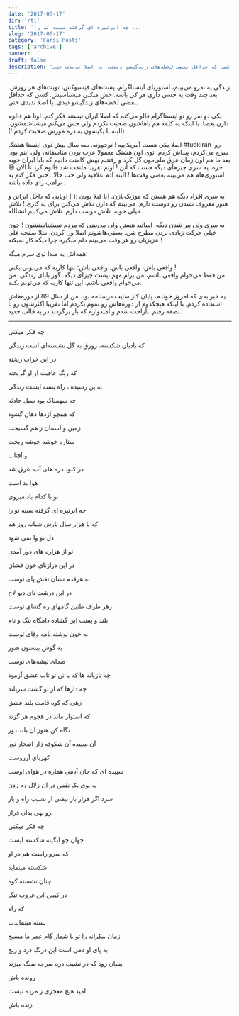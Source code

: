 ```yaml
---
date: '2017-06-17'
dir: 'rtl'
title: 'چه ابرتیره ای گرفته سینه تو را ...'
slug: '2017-06-17'
category: 'Farsi Posts'
tags: ['archive']
banner: ''
draft: false
description: 'زندگی یه نفرو می‌بینم، استوریای اینستاگرام، پست‌های فیسبوکش، تویت‌های هر روزش. بعد چند وقت یه حسی داری هر کی باشه. حش میکنی میشناسیش. کسی که حداقل بعضی لحظه‌های زندگیشو دیدی. یا اصلا ندیدی حتی.'
---
```


زندگی یه نفرو می‌بینم، استوریای اینستاگرام، پست‌های فیسبوکش، تویت‌های هر روزش. بعد چند وقت یه حسی داری هر کی باشه. حش میکنی میشناسیش. کسی که حداقل بعضی لحظه‌های زندگیشو دیدی. یا اصلا ندیدی حتی.

یکی دو نفر رو تو اینستاگرام فالو می‌کنم که اصلا ایران نیستند فکر کنم. اونا هم فالوم دارن بعضا. با اینکه یه کلمه هم باهاشون صحبت نکردم ولی حس می‌کنم میشناشمشون. (البته با یکیشون یه ذره مورس صحبت کردم !)

اصلا یکی هست آمریکاییه ! نوجوونه. سه سال پیش توی اینستا هشتگ #fuckiran  رو سرچ می‌کردم، پیداش کردم. توی اون هشتگ معمولا عرب بودن متاسفانه، ولی اینم بود. بعد ما هم اون زمان عرق ملی‌مون گل کرد و رفتتیم بهش کامنت دادیم که بابا ایران خوبه خره، یه سری چیزهای دیگه هست که انن ! اونم تقریبا ملتفت شد فالوم کرد تا الان 😄 استوری‌هام هم می‌بینه بعضی وقت‌ها ! البته آدم علافیه ولی خب حالا . حتی فکر کنم به ترامپ رای داده باشه .

یه سری افراد دیگه هم هستن که موزیک‌بازن. [یا قبلا بودن :( ] اونایی که داخل ایرانن و هنوز معروف نشدن رو دوست دارم. می‌بینم که دارن تلاش می‌کنن برای یه کاری ! تلاش خیلی خوبه. تلاش دوست دارم. تلاش می‌کنیم انشالله.

یه سری ولی پیر شدن دیگه، اساتید هستن ولی می‌بینی که مردم نمیشناسنشون ! چون خیلی حرکت زیادی نزدن مطرح شن. بعضی‌هاشونم اصلا ول کردن. مثلا صفحه علی عزیزیان رو هر وقت می‌بینم دلم میگیره چرا دیگه کار نمیکنه !

همه‌اش یه صدا توی سرم میگه:

واقعی باش، واقعی باش، واقعی باش؛ تنها کاریه که می‌تونی بکنی !\
من فقط می‌خوام واقعی باشم، من برام مهم نیست چیزای دیگه. گور بابای زندگی. من می‌خوام واقعی باشم. این تنها کاریه که می‌تونم بکنم.

یه خبر بدی که امروز خوندم، پایان کار سایت درسنامه بود. من از سال 89 از دوره‌هاش استفاده کردم. با اینکه هیچکدوم از دوره‌هاش رو تموم نکردم اما تقریبا اکثرشون رو تا نصفه رفتم. ناراحت شدم و امیدوارم که باز برگردند در یه قالب جدید.

---

چه فکر میکنی

که بادبان شکسته، زورق به گل نشسته‌ای است زندگی

در این خراب ریخته

که رنگ عافیت از او گریخته

به بن رسیده ، راه بسته ایست زندگی

چه سهمناک بود سیل حادثه

که همچو اژدها دهان گشود

زمین و آسمان ز هم گسیخت

ستاره خوشه خوشه ریخت

و آفتاب

در کبود دره ‌های آب  غرق شد

هوا بد است

تو با کدام باد میروی

چه ابرتیره ای گرفته سینه تو را

که با هزار سال بارش شبانه روز هم

دل تو وا نمی شود

تو از هزاره های دور آمدی

در این درازنای خون فشان

به هرقدم نشان نقش پای توست

در این درشت نای دیو لاخ

زهر طرف طنین گامهای ره گشای توست

بلند و پست این گشاده دامگاه ننگ و نام

به خون نوشته نامه وفای توست

به گوش بیستون هنوز

صدای تیشه‌های توست

چه تازیانه ها که با تن تو تاب عشق آزمود

چه دارها که از تو گشت سربلند

زهی که کوه قامت بلند عشق

که استوار ماند در هجوم هر گزند

نگاه کن هنوز ان بلند دور

آن سپیده آن شکوفه زار انفجار نور

کهربای آرزوست

سپیده ای که جان آدمی هماره در هوای اوست

به بوی یک نفس در ان زلال دم زدن

سزد اگر هزار باز بیفتی از نشیب راه و باز

رو نهی بدان فراز

چه فکر میکنی

جهان چو ابگینه شکسته ایست

که سرو راست هم در او

شکسته مینماید

چنان نشسته کوه

در کمین این غروب تنگ

که راه

بسته مینمایدت

زمان بیکرانه را تو با شمار گام عمر ما مسنج

به پای او دمی است این درنگ درد و رنج

بسان رود که در نشیب دره سر به سنگ میزند

رونده باش

امید هیچ معجزی ز مرده نیست

زنده باش
